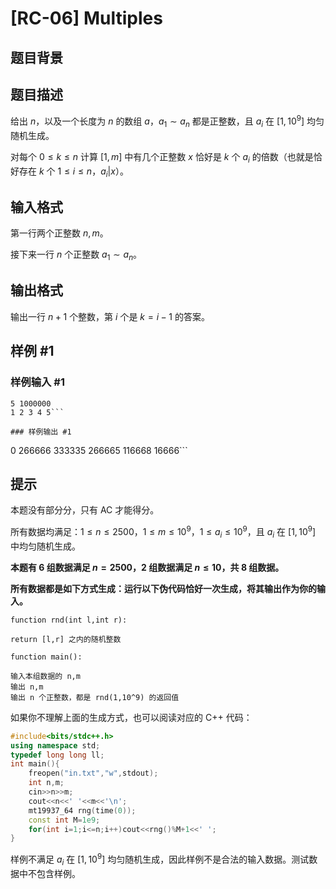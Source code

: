 # [RC-06] Multiples

## 题目背景



## 题目描述

给出 $n$，以及一个长度为 $n$ 的数组 $a$，$a_1\sim a_n$ 都是正整数，且 $a_i$ 在 $[1,10^9]$ 均匀随机生成。

对每个 $0\le k\le n$ 计算 $[1,m]$ 中有几个正整数 $x$ 恰好是 $k$ 个 $a_i$ 的倍数（也就是恰好存在 $k$ 个 $1\le i\le n$，$a_i|x$）。

## 输入格式

第一行两个正整数 $n,m$。

接下来一行 $n$ 个正整数 $a_1\sim a_n$。

## 输出格式

输出一行 $n+1$ 个整数，第 $i$ 个是 $k=i-1$ 的答案。

## 样例 #1

### 样例输入 #1
```
5 1000000
1 2 3 4 5```

### 样例输出 #1

```
0 266666 333335 266665 116668 16666```

## 提示

本题没有部分分，只有 AC 才能得分。

所有数据均满足：$1\le n\le 2500$，$1\le m\le 10^9$，$1\le a_i\le 10^9$，且 $a_i$ 在 $[1,10^9]$ 中均匀随机生成。

**本题有 $6$ 组数据满足 $n=2500$，$2$ 组数据满足 $n\le 10$，共 $8$ 组数据。**

**所有数据都是如下方式生成：运行以下伪代码恰好一次生成，将其输出作为你的输入。**

```
function rnd(int l,int r):

return [l,r] 之内的随机整数

function main():

输入本组数据的 n,m
输出 n,m
输出 n 个正整数，都是 rnd(1,10^9) 的返回值
```

如果你不理解上面的生成方式，也可以阅读对应的 C++ 代码：

```cpp
#include<bits/stdc++.h>
using namespace std;
typedef long long ll;
int main(){
	freopen("in.txt","w",stdout);
	int n,m;
	cin>>n>>m;
	cout<<n<<' '<<m<<'\n';
	mt19937_64 rng(time(0));
	const int M=1e9;
	for(int i=1;i<=n;i++)cout<<rng()%M+1<<' ';
}
```

样例不满足 $a_i$ 在 $[1,10^9]$ 均匀随机生成，因此样例不是合法的输入数据。测试数据中不包含样例。

